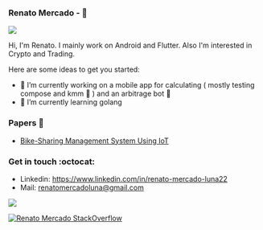 ### Renato Mercado - 🖖

<p align="left"><img src="https://komarev.com/ghpvc/?username=merRen22&label=Profile%20views&color=0e75b6&style=flat alt="merRen22" /></p>

Hi, I'm Renato. I mainly work on Android and Flutter. Also I'm interested in Crypto and Trading.

<!-- aritcles and preps I should add here as wehere I am the speacker and medium 
Ex:
### Articles / Presentation :art:
- Medium: https://medium.com/@takusemba
- SpeakerDeck: https://speakerdeck.com/takusemba
-->

Here are some ideas to get you started:

- 🔭 I’m currently working on a mobile app for calculating ( mostly testing compose and kmm 📱 ) and an arbitrage bot :robot:
- 🌱 I’m currently learning golang

### Papers 📰
- [Bike-Sharing Management System Using IoT](https://www.springerprofessional.de/en/bike-sharing-management-system-using-iot/18685304)

### Get in touch :octocat:
- Linkedin: https://www.linkedin.com/in/renato-mercado-luna22
- Mail: renatomercadoluna@gmail.com

<!-- hype views calculator-->
![](https://hit.yhype.me/github/profile?user_id=33866489)

  
  [![Renato Mercado
StackOverflow](https://github-readme-stackoverflow.vercel.app/?userID=8350462&layout=compact)](https://stackoverflow.com/users/6558042/renato)
